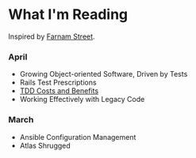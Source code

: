 What I'm Reading
================

Inspired by [Farnam Street](http://www.farnamstreetblog.com/reading/).

### April

* Growing Object-oriented Software, Driven by Tests
* Rails Test Prescriptions
* [TDD Costs and Benefits](https://practicingruby.com/articles/tdd-costs-and-benefits?u=87eb306b2b)
* Working Effectively with Legacy Code

### March

* Ansible Configuration Management
* Atlas Shrugged
